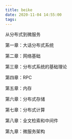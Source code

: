 ```yaml
---
title: beike
date: 2020-11-04 14:55:00
tags:
---
```


从分布式到微服务

第一章：大话分布式系统

第二章：网络基础

第三章：分布式系统的基础理论

第四章：RPC

第五章：内存

第六章：分布式存储

第七章：分布式计算

第八章：全文检索和中间件

第九章：微服务架构

